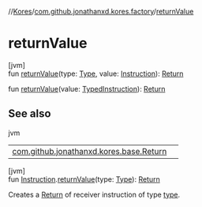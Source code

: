 //[Kores](../../index.md)/[com.github.jonathanxd.kores.factory](index.md)/[returnValue](return-value.md)

# returnValue

[jvm]\
fun [returnValue](return-value.md)(type: [Type](https://docs.oracle.com/javase/8/docs/api/java/lang/reflect/Type.html), value: [Instruction](../com.github.jonathanxd.kores/-instruction/index.md)): [Return](../com.github.jonathanxd.kores.base/-return/index.md)

fun [returnValue](return-value.md)(value: [TypedInstruction](../com.github.jonathanxd.kores.base/-typed-instruction/index.md)): [Return](../com.github.jonathanxd.kores.base/-return/index.md)

## See also

jvm

| | |
|---|---|
| [com.github.jonathanxd.kores.base.Return](../com.github.jonathanxd.kores.base/-return/index.md) |  |

[jvm]\
fun [Instruction](../com.github.jonathanxd.kores/-instruction/index.md).[returnValue](return-value.md)(type: [Type](https://docs.oracle.com/javase/8/docs/api/java/lang/reflect/Type.html)): [Return](../com.github.jonathanxd.kores.base/-return/index.md)

Creates a [Return](../com.github.jonathanxd.kores.base/-return/index.md) of receiver instruction of type [type](return-value.md).
